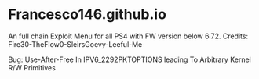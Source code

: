# Francesco146.github.io
An full chain Exploit Menu for all PS4 with FW version below 6.72.
Credits: Fire30-TheFlow0-SleirsGoevy-Leeful-Me

Bug: Use-After-Free In IPV6_2292PKTOPTIONS leading To Arbitrary Kernel R/W Primitives
